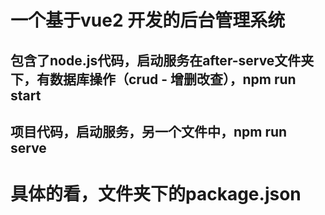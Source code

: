# 一个基于vue2 开发的后台管理系统

## 包含了node.js代码，启动服务在after-serve文件夹下，有数据库操作（crud - 增删改查），npm run start

## 项目代码，启动服务，另一个文件中，npm run serve

# 具体的看，文件夹下的package.json
